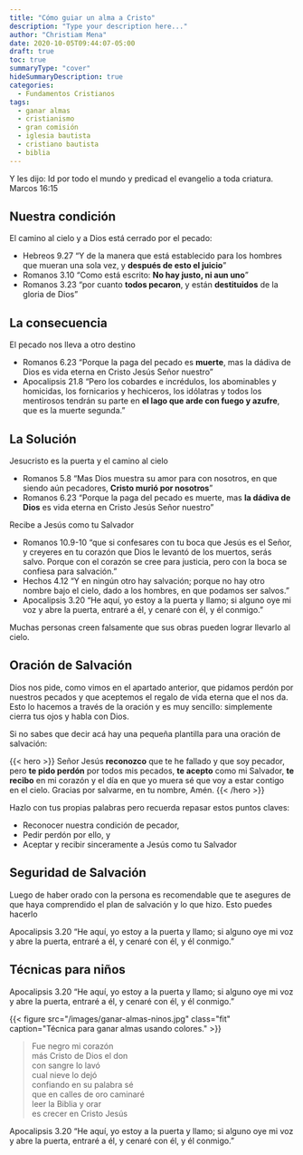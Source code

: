 ```yaml
---
title: "Cómo guiar un alma a Cristo"
description: "Type your description here..."
author: "Christiam Mena"
date: 2020-10-05T09:44:07-05:00
draft: true
toc: true
summaryType: "cover"
hideSummaryDescription: true
categories:
  - Fundamentos Cristianos
tags:
  - ganar almas
  - cristianismo
  - gran comisión
  - iglesia bautista
  - cristiano bautista
  - biblia
---
```


Y les dijo: Id por todo el mundo y predicad el evangelio a toda criatura. Marcos 16:15

## Nuestra condición

El camino al cielo y a Dios está cerrado por el pecado:

- Hebreos 9.27 “Y de la manera que está establecido para los hombres que mueran una sola vez, y **después de esto el juicio**”
- Romanos 3.10 “Como está escrito: **No hay justo, ni aun uno**”
- Romanos 3.23 “por cuanto **todos pecaron**, y están **destituidos** de la gloria de Dios”


## La consecuencia

El pecado nos lleva a otro destino

- Romanos 6.23 “Porque la paga del pecado es **muerte**, mas la dádiva de Dios es vida eterna en Cristo Jesús Señor nuestro”
- Apocalipsis 21.8 “Pero los cobardes e incrédulos, los abominables y homicidas, los fornicarios y hechiceros, los idólatras y todos los mentirosos tendrán su parte en **el lago que arde con fuego y azufre**, que es la muerte segunda.”


## La Solución

Jesucristo es la puerta y el camino al cielo

- Romanos 5.8 “Mas Dios muestra su amor para con nosotros, en que siendo aún pecadores, **Cristo murió por nosotros**”
- Romanos 6.23 “Porque la paga del pecado es muerte, mas **la dádiva de Dios** es vida eterna en Cristo Jesús Señor nuestro”

Recibe a Jesús como tu Salvador

- Romanos 10.9-10 “que si confesares con tu boca que Jesús es el Señor, y creyeres en tu corazón que Dios le levantó de los muertos, serás salvo. Porque con el corazón se cree para justicia, pero con la boca se confiesa para salvación.”
- Hechos 4.12 “Y en ningún otro hay salvación; porque no hay otro nombre bajo el cielo, dado a los hombres, en que podamos ser salvos.”
- Apocalipsis 3.20 “He aquí, yo estoy a la puerta y llamo; si alguno oye mi voz y abre la puerta, entraré a él, y cenaré con él, y él conmigo.”

Muchas personas creen falsamente que sus obras pueden lograr llevarlo al cielo.

## Oración de Salvación

Dios nos pide, como vimos en el apartado anterior, que pidamos perdón por nuestros pecados y que aceptemos el regalo de vida eterna que el nos da. Esto lo hacemos a través de la oración y es muy sencillo: simplemente cierra tus ojos y habla con Dios.

Si no sabes que decir acá hay una pequeña plantilla para una oración de salvación:

{{< hero >}}
Señor Jesús **reconozco** que te he fallado y que soy pecador, pero **te pido perdón** por todos mis pecados, **te acepto** como mi Salvador, **te recibo** en mi corazón y el día en que yo muera sé que voy a estar contigo en el cielo. Gracias por salvarme, en tu nombre, Amén.
{{< /hero >}}

Hazlo con tus propias palabras pero recuerda repasar estos puntos claves:
- Reconocer nuestra condición de pecador,
- Pedir perdón por ello, y
- Aceptar y recibir sinceramente a Jesús como tu Salvador

## Seguridad de Salvación

Luego de haber orado con la persona es recomendable que te asegures de que haya comprendido el plan de salvación y lo que hizo. Esto puedes hacerlo

Apocalipsis 3.20 “He aquí, yo estoy a la puerta y llamo; si alguno oye mi voz y abre la puerta, entraré a él, y cenaré con él, y él conmigo.”

## Técnicas para niños

Apocalipsis 3.20 “He aquí, yo estoy a la puerta y llamo; si alguno oye mi voz y abre la puerta, entraré a él, y cenaré con él, y él conmigo.”

{{< figure src="/images/ganar-almas-ninos.jpg" class="fit" caption="Técnica para ganar almas usando colores." >}}

> Fue negro mi corazón <br />
> más Cristo de Dios el don <br />
> con sangre lo lavó <br />
> cual nieve lo dejó <br />
> confiando en su palabra sé <br />
> que en calles de oro caminaré <br />
> leer la Biblia y orar <br />
> es crecer en Cristo Jesús

Apocalipsis 3.20 “He aquí, yo estoy a la puerta y llamo; si alguno oye mi voz y abre la puerta, entraré a él, y cenaré con él, y él conmigo.”
